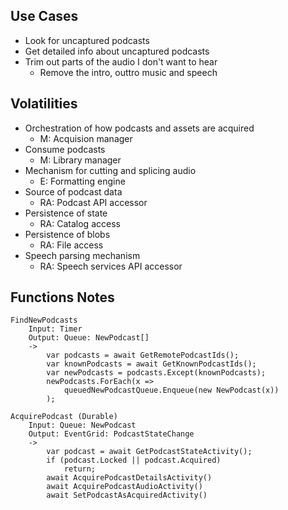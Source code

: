 
## Use Cases
* Look for uncaptured podcasts
* Get detailed info about uncaptured podcasts
* Trim out parts of the audio I don't want to hear
  * Remove the intro, outtro music and speech


## Volatilities
* Orchestration of how podcasts and assets are acquired
  * M: Acquision manager
* Consume podcasts
  * M: Library manager
* Mechanism for cutting and splicing audio
  * E: Formatting engine
* Source of podcast data
  * RA: Podcast API accessor
* Persistence of state
  * RA: Catalog access
* Persistence of blobs
  * RA: File access
* Speech parsing mechanism
  * RA: Speech services API accessor

## Functions Notes
```
FindNewPodcasts
    Input: Timer
    Output: Queue: NewPodcast[]
    ->
        var podcasts = await GetRemotePodcastIds();
        var knownPodcasts = await GetKnownPodcastIds();
        var newPodcasts = podcasts.Except(knownPodcasts);
        newPodcasts.ForEach(x =>
            queuedNewPodcastQueue.Enqueue(new NewPodcast(x))
        );

AcquirePodcast (Durable)
    Input: Queue: NewPodcast
    Output: EventGrid: PodcastStateChange
    ->
        var podcast = await GetPodcastStateActivity();
        if (podcast.Locked || podcast.Acquired)
            return;
        await AcquirePodcastDetailsActivity()
        await AcquirePodcastAudioActivity()
        await SetPodcastAsAcquiredActivity()

```